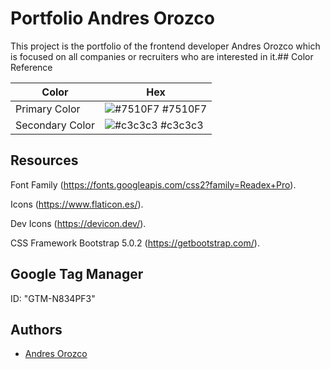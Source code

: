 
# Portfolio Andres Orozco

This project is the portfolio of the frontend developer Andres Orozco which is focused on all companies or recruiters who are interested in it.## Color Reference

| Color             | Hex                                                                |
| ----------------- | ------------------------------------------------------------------ |
| Primary Color | ![#7510F7](https://via.placeholder.com/10/7510F7?text=+) #7510F7 |
| Secondary Color | ![#c3c3c3](https://via.placeholder.com/10/c3c3c3?text=+) #c3c3c3 |


## Resources

Font Family (https://fonts.googleapis.com/css2?family=Readex+Pro).

Icons (https://www.flaticon.es/).

Dev Icons (https://devicon.dev/).

CSS Framework Bootstrap 5.0.2 (https://getbootstrap.com/).

## Google Tag Manager
ID: "GTM-N834PF3"


## Authors

- [Andres Orozco](https://github.com/AndresOrozcoDev)

